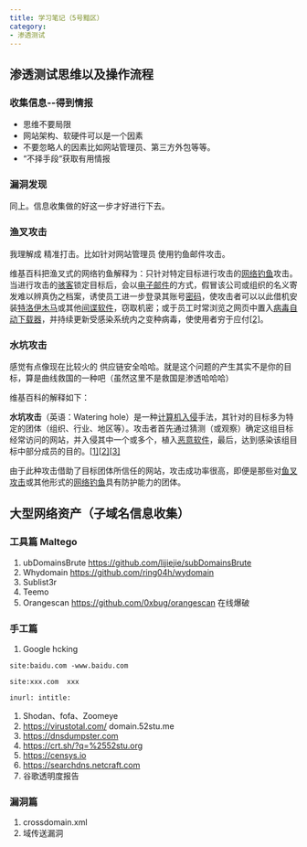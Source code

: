 ```yaml
---
title: 学习笔记（5号黯区）
category: 
- 渗透测试
---
```


## 渗透测试思维以及操作流程

### 收集信息--得到情报

- 思维不要局限
- 网站架构、软硬件可以是一个因素
- 不要忽略人的因素比如网站管理员、第三方外包等等。
- “不择手段“获取有用情报

### 漏洞发现

同上。信息收集做的好这一步才好进行下去。

### 渔叉攻击

我理解成 精准打击。比如针对网站管理员 使用钓鱼邮件攻击。

维基百科把渔叉式的网络钓鱼解释为：只针对特定目标进行攻击的[网络钓鱼](https://zh.wikipedia.org/wiki/網絡釣魚)攻击。当进行攻击的[骇客](https://zh.wikipedia.org/wiki/駭客)锁定目标后，会以[电子邮件](https://zh.wikipedia.org/wiki/電子郵件)的方式，假冒该公司或组织的名义寄发难以辨真伪之档案，诱使员工进一步登录其账号[密码](https://zh.wikipedia.org/wiki/密碼)，使攻击者可以以此借机安装[特洛伊木马](https://zh.wikipedia.org/wiki/特洛伊木馬)或其他[间谍软件](https://zh.wikipedia.org/wiki/間諜軟體)，窃取机密；或于员工时常浏览之网页中置入[病毒](https://zh.wikipedia.org/wiki/病毒)[自动下载器](https://zh.wikipedia.org/wiki/自動下載器)，并持续更新受感染系统内之变种病毒，使使用者穷于应付[[2\]](https://zh.wikipedia.org/zh-cn/魚叉式網路釣魚#cite_note-2)。

### 水坑攻击

感觉有点像现在比较火的 供应链安全哈哈。就是这个问题的产生其实不是你的目标，算是曲线救国的一种吧（虽然这里不是救国是渗透哈哈哈）

维基百科的解释如下：

**水坑攻击**（英语：Watering hole）是一种[计算机入侵](https://zh.wikipedia.org/wiki/攻擊_(電腦))手法，其针对的目标多为特定的团体（组织、行业、地区等）。攻击者首先通过猜测（或观察）确定这组目标经常访问的网站，并入侵其中一个或多个，植入[恶意软件](https://zh.wikipedia.org/wiki/恶意软件)，最后，达到感染该组目标中部分成员的目的。[[1\]](https://zh.wikipedia.org/zh-cn/水坑攻击#cite_note-1)[[2\]](https://zh.wikipedia.org/zh-cn/水坑攻击#cite_note-2)[[3\]](https://zh.wikipedia.org/zh-cn/水坑攻击#cite_note-3)

由于此种攻击借助了目标团体所信任的网站，攻击成功率很高，即便是那些对[鱼叉攻击](https://zh.wikipedia.org/wiki/魚叉式網路釣魚)或其他形式的[网络钓鱼](https://zh.wikipedia.org/wiki/網絡釣魚)具有防护能力的团体。

## 大型网络资产（子域名信息收集）

### 工具篇	Maltego

1. ubDomainsBrute https://github.com/lijiejie/subDomainsBrute
2. Whydomain https://github.com/ring04h/wydomain
3. Sublist3r
4. Teemo
5. Orangescan https://github.com/0xbug/orangescan      在线爆破

### 手工篇

1. Google hcking

`site:baidu.com -www.baidu.com`

`site:xxx.com  xxx`

`inurl:	intitle:` 

1. Shodan、fofa、Zoomeye
2. https://virustotal.com/  domain.52stu.me
3. https://dnsdumpster.com
4. https://crt.sh/?q=%2552stu.org
5. https://censys.io
6. https://searchdns.netcraft.com
7. 谷歌透明度报告

### 漏洞篇

1. crossdomain.xml
2. 域传送漏洞

<!-- more -->